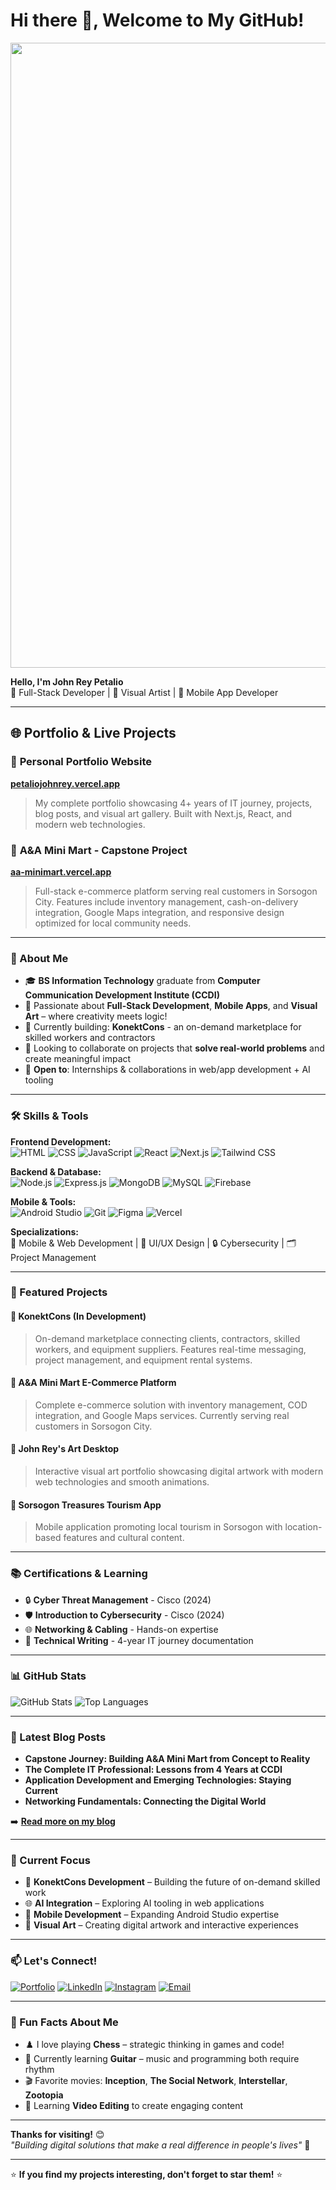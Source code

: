 # Hi there 👋, Welcome to My GitHub!

<img src="https://github.com/Petalioo/Petalio_Portfolio/blob/main/src/assets/images/readme_banner.png" width="1000" align="center"/>

**Hello, I'm John Rey Petalio**  
🎯 Full-Stack Developer | 🎨 Visual Artist | 📱 Mobile App Developer

---

## 🌐 Portfolio & Live Projects

### 🚀 **Personal Portfolio Website**
**[petaliojohnrey.vercel.app](https://petaliojohnrey.vercel.app/)**
> My complete portfolio showcasing 4+ years of IT journey, projects, blog posts, and visual art gallery. Built with Next.js, React, and modern web technologies.

### 🛒 **A&A Mini Mart - Capstone Project**
**[aa-minimart.vercel.app](https://aa-minimart.vercel.app/)**
> Full-stack e-commerce platform serving real customers in Sorsogon City. Features include inventory management, cash-on-delivery integration, Google Maps integration, and responsive design optimized for local community needs.

---

### 💬 About Me  
- 🎓 **BS Information Technology** graduate from **Computer Communication Development Institute (CCDI)**
- 🎨 Passionate about **Full-Stack Development**, **Mobile Apps**, and **Visual Art** – where creativity meets logic!
- 🌱 Currently building: **KonektCons** - an on-demand marketplace for skilled workers and contractors
- 👯 Looking to collaborate on projects that **solve real-world problems** and create meaningful impact
- 🎯 **Open to**: Internships & collaborations in web/app development + AI tooling

---

### 🛠️ Skills & Tools  

**Frontend Development:**  
![HTML](https://img.shields.io/badge/HTML5-E34F26?style=flat&logo=html5&logoColor=white)
![CSS](https://img.shields.io/badge/CSS3-1572B6?style=flat&logo=css3&logoColor=white)
![JavaScript](https://img.shields.io/badge/JavaScript-F7DF1E?style=flat&logo=javascript&logoColor=black)
![React](https://img.shields.io/badge/React-61DAFB?style=flat&logo=react&logoColor=black)
![Next.js](https://img.shields.io/badge/Next.js-000000?style=flat&logo=next.js&logoColor=white)
![Tailwind CSS](https://img.shields.io/badge/Tailwind_CSS-38B2AC?style=flat&logo=tailwind-css&logoColor=white)

**Backend & Database:**  
![Node.js](https://img.shields.io/badge/Node.js-339933?style=flat&logo=node.js&logoColor=white)
![Express.js](https://img.shields.io/badge/Express.js-000000?style=flat&logo=express&logoColor=white)
![MongoDB](https://img.shields.io/badge/MongoDB-47A248?style=flat&logo=mongodb&logoColor=white)
![MySQL](https://img.shields.io/badge/MySQL-4479A1?style=flat&logo=mysql&logoColor=white)
![Firebase](https://img.shields.io/badge/Firebase-FFCA28?style=flat&logo=firebase&logoColor=black)

**Mobile & Tools:**  
![Android Studio](https://img.shields.io/badge/Android_Studio-3DDC84?style=flat&logo=android-studio&logoColor=white)
![Git](https://img.shields.io/badge/Git-F05032?style=flat&logo=git&logoColor=white)
![Figma](https://img.shields.io/badge/Figma-F24E1E?style=flat&logo=figma&logoColor=white)
![Vercel](https://img.shields.io/badge/Vercel-000000?style=flat&logo=vercel&logoColor=white)

**Specializations:**  
📱 Mobile & Web Development | 🎨 UI/UX Design | 🔒 Cybersecurity | 🗂️ Project Management

---

### 🔭 Featured Projects  

#### 🚀 **KonektCons** (In Development)
> On-demand marketplace connecting clients, contractors, skilled workers, and equipment suppliers. Features real-time messaging, project management, and equipment rental systems.

#### 🏪 **A&A Mini Mart E-Commerce Platform**
> Complete e-commerce solution with inventory management, COD integration, and Google Maps services. Currently serving real customers in Sorsogon City.

#### 🎨 **John Rey's Art Desktop**
> Interactive visual art portfolio showcasing digital artwork with modern web technologies and smooth animations.

#### 📱 **Sorsogon Treasures Tourism App**
> Mobile application promoting local tourism in Sorsogon with location-based features and cultural content.

---

### 📚 Certifications & Learning  
- 🔒 **Cyber Threat Management** - Cisco (2024)
- 🛡️ **Introduction to Cybersecurity** - Cisco (2024)
- 🌐 **Networking & Cabling** - Hands-on expertise
- 📝 **Technical Writing** - 4-year IT journey documentation

---

### 📊 GitHub Stats  
![GitHub Stats](https://github-readme-stats.vercel.app/api?username=Petalioo&show_icons=true&theme=radical)
![Top Languages](https://github-readme-stats.vercel.app/api/top-langs/?username=Petalioo&layout=compact&theme=radical)

---

### 📝 Latest Blog Posts  
<!-- BLOG-POST-LIST:START -->
- **Capstone Journey: Building A&A Mini Mart from Concept to Reality**
- **The Complete IT Professional: Lessons from 4 Years at CCDI**  
- **Application Development and Emerging Technologies: Staying Current**
- **Networking Fundamentals: Connecting the Digital World**
<!-- BLOG-POST-LIST:END -->

➡️ **[Read more on my blog](https://petaliojohnrey.vercel.app/blogs)**

---

### 🎯 Current Focus  
- 🚧 **KonektCons Development** – Building the future of on-demand skilled work
- 🌐 **AI Integration** – Exploring AI tooling in web applications
- 📱 **Mobile Development** – Expanding Android Studio expertise
- 🎨 **Visual Art** – Creating digital artwork and interactive experiences

---

### 📫 Let's Connect!  
[![Portfolio](https://img.shields.io/badge/Portfolio-000000?style=flat&logo=vercel&logoColor=white)](https://petaliojohnrey.vercel.app/)
[![LinkedIn](https://img.shields.io/badge/LinkedIn-0A66C2?style=flat&logo=linkedin&logoColor=white)](https://www.linkedin.com/in/petalio-john-rey/)
[![Instagram](https://img.shields.io/badge/Instagram-E4405F?style=flat&logo=instagram&logoColor=white)](https://www.instagram.com/johnreyart7/)
[![Email](https://img.shields.io/badge/Email-D14836?style=flat&logo=gmail&logoColor=white)](mailto:johnreypet@lio.com)

---

### 🎵 Fun Facts About Me  
- ♟️ I love playing **Chess** – strategic thinking in games and code!
- 🎸 Currently learning **Guitar** – music and programming both require rhythm
- 🎬 Favorite movies: **Inception**, **The Social Network**, **Interstellar**, **Zootopia**
- 🎥 Learning **Video Editing** to create engaging content

---

**Thanks for visiting!** 😊  
*"Building digital solutions that make a real difference in people's lives"* 🚀

---

⭐ **If you find my projects interesting, don't forget to star them!** ⭐
